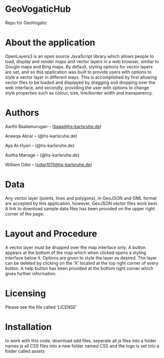 # GeoVogaticHub
Repo for GeoVogatic


# About the application
OpenLayers3 is an open source JavaScript library which allows people to load, display and render maps and vector layers in a web browser, similar to Google maps and Bing maps. 
By default, styling options for vector layers are set, and so this application was built to provide users with options to style a vector layer in different ways. This is accomplished by first allowing vector files to be loaded and displayed by dragging and dropping over the web interface, and secondly, providing the user with options to change style properties such as colour, size, line/border width and transparency.

# Authors
Aarthi Baalamurugan – (baaa@hs-karlsruhe.de)

Aneeqa Abrar – (@hs-karlsruhe.de)

Aya Al-Hyari – (@hs-karlsruhe.de)

Asitha Manage – (@hs-karlsruhe.de)

William Odoi – (odwi1011@hs-karlsruhe.de)

# Data 
Any vector layer (points, lines and polygons), in GeoJSON and GML format are accepted by this application, however, GeoJSON vector files work best. 
A link to download sample data files has been provided on the upper right corner of the page.

# Layout and Procedure
A vector layer must be dropped over the map interface only. 
A button appears at the bottom of the map which when clicked opens a styling interface below it. 
Options are given to style the layer as desired. 
The layer can be deleted by clicking on the ‘X’ located at the top right corner of every button.
A help button has been provided at the bottom right corner which gives further information.

# Licensing
Please see the file called ‘LICENSE’

# Installation
to work with this code, download add files, 
seperate all js files into a folder names js
all CSS files into a new folder named CSS
and the logo is set into a folder called assets

